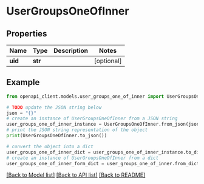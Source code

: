 # UserGroupsOneOfInner


## Properties

Name | Type | Description | Notes
------------ | ------------- | ------------- | -------------
**uid** | **str** |  | [optional] 

## Example

```python
from openapi_client.models.user_groups_one_of_inner import UserGroupsOneOfInner

# TODO update the JSON string below
json = "{}"
# create an instance of UserGroupsOneOfInner from a JSON string
user_groups_one_of_inner_instance = UserGroupsOneOfInner.from_json(json)
# print the JSON string representation of the object
print(UserGroupsOneOfInner.to_json())

# convert the object into a dict
user_groups_one_of_inner_dict = user_groups_one_of_inner_instance.to_dict()
# create an instance of UserGroupsOneOfInner from a dict
user_groups_one_of_inner_form_dict = user_groups_one_of_inner.from_dict(user_groups_one_of_inner_dict)
```
[[Back to Model list]](../README.md#documentation-for-models) [[Back to API list]](../README.md#documentation-for-api-endpoints) [[Back to README]](../README.md)


